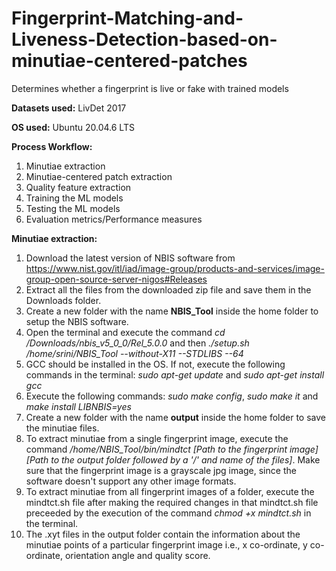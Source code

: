 # Fingerprint-Matching-and-Liveness-Detection-based-on-minutiae-centered-patches
Determines whether a fingerprint is live or fake with trained models

**Datasets used:** LivDet 2017

**OS used:** Ubuntu 20.04.6 LTS

**Process Workflow:**
1. Minutiae extraction
2. Minutiae-centered patch extraction
3. Quality feature extraction
4. Training the ML models
5. Testing the ML models
6. Evaluation metrics/Performance measures

**Minutiae extraction:**
1. Download the latest version of NBIS software from https://www.nist.gov/itl/iad/image-group/products-and-services/image-group-open-source-server-nigos#Releases
2. Extract all the files from the downloaded zip file and save them in the Downloads folder.
3. Create a new folder with the name **NBIS_Tool** inside the home folder to setup the NBIS software.
4. Open the terminal and execute the command _cd /Downloads/nbis_v5_0_0/Rel_5.0.0_ and then _./setup.sh /home/srini/NBIS_Tool --without-X11 --STDLIBS --64_
5. GCC should be installed in the OS. If not, execute the following commands in the terminal:
_sudo apt-get update_ and _sudo apt-get install gcc_
6. Execute the following commands:
_sudo make config_, _sudo make it_ and _make install LIBNBIS=yes_
7. Create a new folder with the name **output** inside the home folder to save the minutiae files.
8. To extract minutiae from a single fingerprint image, execute the command _/home/NBIS_Tool/bin/mindtct [Path to the fingerprint image] [Path to the output folder followed by a '/' and name of the files]_. Make sure that the fingerprint image is a grayscale jpg image, since the software doesn't support any other image formats.
9. To extract minutiae from all fingerprint images of a folder, execute the mindtct.sh file after making the required changes in that mindtct.sh file preceeded by the execution of the command _chmod +x mindtct.sh_ in the terminal.
10. The .xyt files in the output folder contain the information about the minutiae points of a particular fingerprint image i.e., x co-ordinate, y co-ordinate, orientation angle and quality score.